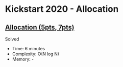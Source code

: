 # Kickstart 2020 - Allocation

## [Allocation (5pts, 7pts)](https://codingcompetitions.withgoogle.com/kickstart/round/000000000019ffc7/00000000001d3f56)

Solved

* Time: 6 minutes
* Complexity: O(N log N)
* Memory: -
